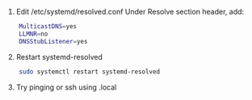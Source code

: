 1. Edit /etc/systemd/resolved.conf
	Under Resolve section header, add:
```bash
	MulticastDNS=yes
	LLMNR=no
	DNSStubListener=yes
```
2. Restart systemd-resolved
```bash
	sudo systemctl restart systemd-resolved
```
3. Try pinging or ssh using <hostname>.local
